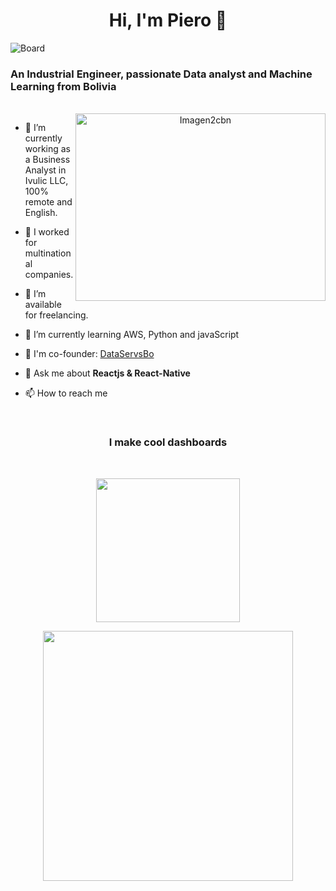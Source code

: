 <h1 align="center"> Hi, I'm Piero 👋 </h1>

![Board](https://github.com/PieroGP3009/PieroGP3009/assets/135992649/f8369a74-f2a1-4b22-9c6e-0db35935ae5d)
<br>

<h3> An Industrial Engineer, passionate Data analyst and Machine Learning from Bolivia </h3>
<br>

<div align="center">
  <img align="right" src="https://github.com/PieroGP3009/PieroGP3009/assets/135992649/0ac6e330-8b2c-42ed-a15f-24d1e140a28f" alt="Imagen2cbn" width="400" height="300">
</div>


- 🔭 I’m currently working as a Business Analyst in Ivulic LLC, 100% remote and English.

- 🌱 I worked for multinational companies.

- 🤝 I’m available for freelancing.

- 🌱 I’m currently learning AWS, Python and javaScript

- 📝 I'm co-founder: <a href="https://www.dataservsbo.com/" target="_blank">DataServsBo</a>

- 💬 Ask me about **Reactjs & React-Native**

- 📫 How to reach me


<br>

<h3 align="center"> I make cool dashboards </h3>
<br>
<p align = "center">
    <a href= "https://app.powerbi.com/view?r=eyJrIjoiMWNhZjdmOTQtNGVjNS00MGI2LWJjNDYtZTcxNTQ0ZmQ3NjlkIiwidCI6IjcxZDFhMmFhLWVkZDktNGY4MS05OGZkLTM5ZmJhNWU5ZTE3NCIsImMiOjR9">
      <img src="https://github.com/PieroGP3009/PieroGP3009/assets/135992649/16b49309-acaa-4394-8c26-ce71d85bcac4" width="230">
    </a>
<p align = "center">
    <a href= "https://app.powerbi.com/view?r=eyJrIjoiY2IyMDIzMWUtNjlkMS00MTg4LWFjNDQtMzRjNmQ4OTVlMDM5IiwidCI6IjcxZDFhMmFhLWVkZDktNGY4MS05OGZkLTM5ZmJhNWU5ZTE3NCIsImMiOjR9">
        <img src="https://github.com/PieroGP3009/PieroGP3009/assets/135992649/617578ed-387c-483a-bd6b-f42ff8a895f0" width="400">
    </a>
</p>
<!--
**PieroGP3009/PieroGP3009** is a ✨ _special_ ✨ repository because its `README.md` (this file) appears on your GitHub profile.

Here are some ideas to get you started:

- 🔭 I’m currently working on ...
- 🌱 I’m currently learning ...
- 👯 I’m looking to collaborate on ...
- 🤔 I’m looking for help with ...
- 💬 Ask me about ...
- 📫 How to reach me: ...
- 😄 Pronouns: ...
- ⚡ Fun fact: ...
-->
